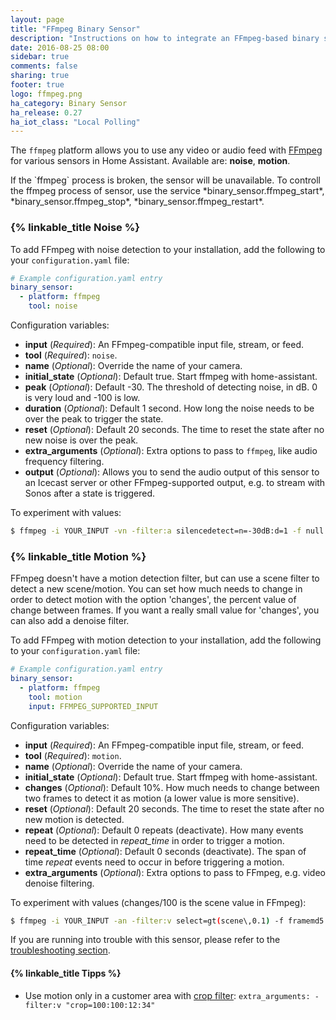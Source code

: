 ```yaml
---
layout: page
title: "FFmpeg Binary Sensor"
description: "Instructions on how to integrate an FFmpeg-based binary sensor"
date: 2016-08-25 08:00
sidebar: true
comments: false
sharing: true
footer: true
logo: ffmpeg.png
ha_category: Binary Sensor
ha_release: 0.27
ha_iot_class: "Local Polling"
---
```



The `ffmpeg` platform allows you to use any video or audio feed with [FFmpeg](http://www.ffmpeg.org/) for various sensors in Home Assistant. Available are: **noise**, **motion**. 

<p class='note'>
If the `ffmpeg` process is broken, the sensor will be unavailable. To controll the ffmpeg process of sensor, use the service *binary_sensor.ffmpeg_start*, *binary_sensor.ffmpeg_stop*, *binary_sensor.ffmpeg_restart*.
</p>

### {% linkable_title Noise %}

To add FFmpeg with noise detection to your installation, add the following to your `configuration.yaml` file:

```yaml
# Example configuration.yaml entry
binary_sensor:
  - platform: ffmpeg
    tool: noise
```

Configuration variables:

- **input** (*Required*): An FFmpeg-compatible input file, stream, or feed.
- **tool** (*Required*): `noise`.
- **name** (*Optional*): Override the name of your camera.
- **initial_state** (*Optional*): Default true. Start ffmpeg with home-assistant.
- **peak** (*Optional*): Default -30. The threshold of detecting noise, in dB. 0 is very loud and -100 is low.
- **duration** (*Optional*): Default 1 second. How long the noise needs to be over the peak to trigger the state.
- **reset** (*Optional*): Default 20 seconds. The time to reset the state after no new noise is over the peak.
- **extra_arguments** (*Optional*): Extra options to pass to `ffmpeg`, like audio frequency filtering.
- **output** (*Optional*): Allows you to send the audio output of this sensor to an Icecast server or other FFmpeg-supported output, e.g. to stream with Sonos after a state is triggered.

To experiment with values:

```bash
$ ffmpeg -i YOUR_INPUT -vn -filter:a silencedetect=n=-30dB:d=1 -f null -
```

### {% linkable_title Motion %}

FFmpeg doesn't have a motion detection filter, but can use a scene filter to detect a new scene/motion. You can set how much needs to change in order to detect motion with the option 'changes', the percent value of change between frames. If you want a really small value for 'changes', you can also add a denoise filter.

To add FFmpeg with motion detection to your installation, add the following to your `configuration.yaml` file:

```yaml
# Example configuration.yaml entry
binary_sensor:
  - platform: ffmpeg
    tool: motion
    input: FFMPEG_SUPPORTED_INPUT
```

Configuration variables:

- **input** (*Required*): An FFmpeg-compatible input file, stream, or feed.
- **tool** (*Required*): `motion`.
- **name** (*Optional*): Override the name of your camera.
- **initial_state** (*Optional*): Default true. Start ffmpeg with home-assistant.
- **changes** (*Optional*): Default 10%. How much needs to change between two frames to detect it as motion (a lower value is more sensitive).
- **reset** (*Optional*): Default 20 seconds. The time to reset the state after no new motion is detected.
- **repeat** (*Optional*): Default 0 repeats (deactivate). How many events need to be detected in *repeat_time* in order to trigger a motion.
- **repeat_time** (*Optional*): Default 0 seconds (deactivate). The span of time *repeat* events need to occur in before triggering a motion.
- **extra_arguments** (*Optional*): Extra options to pass to FFmpeg, e.g. video denoise filtering.

To experiment with values (changes/100 is the scene value in FFmpeg):

```bash
$ ffmpeg -i YOUR_INPUT -an -filter:v select=gt(scene\,0.1) -f framemd5 -
```

If you are running into trouble with this sensor, please refer to the [troubleshooting section](/components/ffmpeg/#troubleshooting).

#### {% linkable_title Tipps %}

- Use motion only in a customer area with [crop filter](https://ffmpeg.org/ffmpeg-filters.html#crop): ```extra_arguments: -filter:v "crop=100:100:12:34"```
